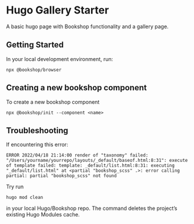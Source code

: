 # Hugo Gallery Starter

A basic hugo page with Bookshop functionality and a gallery page.

## Getting Started

In your local development environment, run:

```
npx @bookshop/browser
```

## Creating a new bookshop component

To create a new bookshop component

```
npx @bookshop/init --component <name>
```

## Troubleshooting

If encountering this error:

```
ERROR 2022/04/18 21:14:00 render of "taxonomy" failed: "/Users/yourname/yourrepo/layouts/_default/baseof.html:8:31": execute of template failed: template: _default/list.html:8:31: executing "_default/list.html" at <partial "bookshop_scss" .>: error calling partial: partial "bookshop_scss" not found
```

Try run

```
hugo mod clean
```

in your local Hugo/Bookshop repo. The command deletes the project’s existing Hugo Modules cache.
